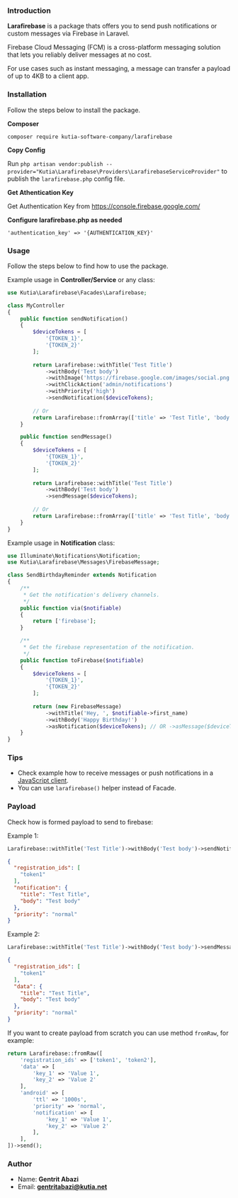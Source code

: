 ### Introduction

**Larafirebase** is a package thats offers you to send push notifications or custom messages via Firebase in Laravel.

Firebase Cloud Messaging (FCM) is a cross-platform messaging solution that lets you reliably deliver messages at no cost.

For use cases such as instant messaging, a message can transfer a payload of up to 4KB to a client app.

### Installation

Follow the steps below to install the package.


**Composer**

```
composer require kutia-software-company/larafirebase
```

**Copy Config**

Run `php artisan vendor:publish --provider="Kutia\Larafirebase\Providers\LarafirebaseServiceProvider"` to publish the `larafirebase.php` config file.

**Get Athentication Key**

Get Authentication Key from https://console.firebase.google.com/

**Configure larafirebase.php as needed**

```
'authentication_key' => '{AUTHENTICATION_KEY}'
```

### Usage

Follow the steps below to find how to use the package.

Example usage in **Controller/Service** or any class:

```php
use Kutia\Larafirebase\Facades\Larafirebase;

class MyController
{
    public function sendNotification()
    {
        $deviceTokens = [
            '{TOKEN_1}',
            '{TOKEN_2}'
        ];
        
        return Larafirebase::withTitle('Test Title')
            ->withBody('Test body')
            ->withImage('https://firebase.google.com/images/social.png')
            ->withClickAction('admin/notifications')
            ->withPriority('high')
            ->sendNotification($deviceTokens);
        
        // Or
        return Larafirebase::fromArray(['title' => 'Test Title', 'body' => 'Test body'])->sendNotification($deviceTokens);
    }

    public function sendMessage()
    {
        $deviceTokens = [
            '{TOKEN_1}',
            '{TOKEN_2}'
        ];
        
        return Larafirebase::withTitle('Test Title')
            ->withBody('Test body')
            ->sendMessage($deviceTokens);
            
        // Or
        return Larafirebase::fromArray(['title' => 'Test Title', 'body' => 'Test body'])->sendMessage($deviceTokens);
    }
}
```

Example usage in **Notification** class:

```php
use Illuminate\Notifications\Notification;
use Kutia\Larafirebase\Messages\FirebaseMessage;

class SendBirthdayReminder extends Notification
{
    /**
     * Get the notification's delivery channels.
     */
    public function via($notifiable)
    {
        return ['firebase'];
    }

    /**
     * Get the firebase representation of the notification.
     */
    public function toFirebase($notifiable)
    {
        $deviceTokens = [
            '{TOKEN_1}',
            '{TOKEN_2}'
        ];
        
        return (new FirebaseMessage)
            ->withTitle('Hey, ', $notifiable->first_name)
            ->withBody('Happy Birthday!')
            ->asNotification($deviceTokens); // OR ->asMessage($deviceTokens);
    }
}
```


### Tips
- Check example how to receive messages or push notifications in a [JavaScript client](/javascript-client).
- You can use `larafirebase()` helper instead of Facade.


### Payload

Check how is formed payload to send to firebase:

Example 1:

```php
Larafirebase::withTitle('Test Title')->withBody('Test body')->sendNotification('token1');
```

```json
{
  "registration_ids": [
    "token1"
  ],
  "notification": {
    "title": "Test Title",
    "body": "Test body"
  },
  "priority": "normal"
}
```

Example 2:

```php
Larafirebase::withTitle('Test Title')->withBody('Test body')->sendMessage('token1');
```

```json
{
  "registration_ids": [
    "token1"
  ],
  "data": {
    "title": "Test Title",
    "body": "Test body"
  },
  "priority": "normal"
}
```

If you want to create payload from scratch you can use method `fromRaw`, for example:

```php
return Larafirebase::fromRaw([
    'registration_ids' => ['token1', 'token2'],
    'data' => [
        'key_1' => 'Value 1',
        'key_2' => 'Value 2'
    ],
    'android' => [
        'ttl' => '1000s',
        'priority' => 'normal',
        'notification' => [
            'key_1' => 'Value 1',
            'key_2' => 'Value 2'
        ],
    ],
])->send();
```

### Author
* Name: **Gentrit Abazi**
* Email: **gentritabazi@kutia.net**
